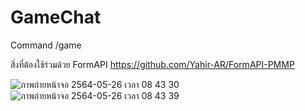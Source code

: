 # GameChat

 Command /game

 สิ่งที่ต้องใช้ร่วมด้วย
 FormAPI
https://github.com/Yahir-AR/FormAPI-PMMP


![ภาพถ่ายหน้าจอ 2564-05-26 เวลา 08 43 30](https://user-images.githubusercontent.com/12781303/119590806-ae173a00-bdff-11eb-85a4-33a0dc923dd4.png)
![ภาพถ่ายหน้าจอ 2564-05-26 เวลา 08 43 39](https://user-images.githubusercontent.com/12781303/119590815-b3748480-bdff-11eb-9ceb-ce1848e22571.png)
